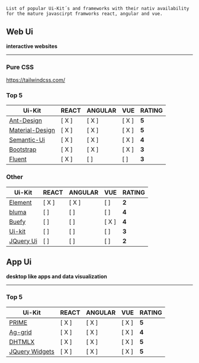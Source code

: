 ```
List of popular Ui-Kit´s and frameworks with their nativ availability for the mature javascirpt framworks react, angular and vue.
```

## Web Ui

**interactive websites**

---

### Pure CSS
https://tailwindcss.com/


### Top 5

| Ui-Kit                                                     | REACT | ANGULAR | VUE   | RATING |
| ---------------------------------------------------------- | ----- | ------- | ----- | ------ |
| [Ant-Design](https://ant.design/)                          | [ X ] | [ X ]   | [ X ] | **5**  |
| [Material-Design](https://material.io/)                    | [ X ] | [ X ]   | [ X ] | **5**  |
| [Semantic-Ui](https://semantic-ui.com/)                    | [ X ] | [ X ]   | [ X ] | **4**  |
| [Bootstrap](https://getbootstrap.com/)                     | [ X ] | [ X ]   | [ X ] | **3**  |
| [Fluent](https://developer.microsoft.com/de-de/fluentui#/) | [ X ] | [ ]     | [ ]   | **3**  |

### Other

| Ui-Kit                                 | REACT | ANGULAR | VUE   | RATING |
| -------------------------------------- | ----- | ------- | ----- | ------ |
| [Element](https://element.eleme.io/)   | [ X ] | [ X ]   | [ ]   | **2**  |
| [bluma](https://bulma.io/)             | [ ]   | [ ]     | [ ]   | **4**  |
| [Buefy](https://buefy.org/)            | [ ]   | [ ]     | [ X ] | **4**  |
| [Ui-kit](https://getuikit.com)         | [ ]   | [ ]     | [ ]   | **3**  |
| [JQuery Ui](https://jqueryui.com/)     | [ ]   | [ ]     | [ ]   | **2**  |

## App Ui

**desktop like apps and data visualization**

---

### Top 5

| Ui-Kit                                       | REACT | ANGULAR | VUE   | RATING |
| -------------------------------------------- | ----- | ------- | ----- | ------ |
| [PRIME](https://www.primefaces.org/)         | [ X ] | [ X ]   | [ X ] | **5**  |
| [Ag-grid](https://www.ag-grid.com/)          | [ X ] | [ X ]   | [ X ] | **4**  |
| [DHTMLX](https://dhtmlx.com/)                | [ X ] | [ X ]   | [ X ] | **5**  |
| [JQuery Widgets](https://www.jqwidgets.com/) | [ X ] | [ X ]   | [ X ] | **5**  |
